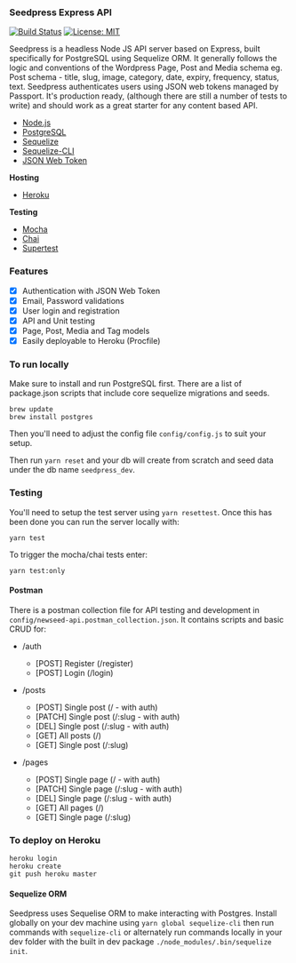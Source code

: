 ### Seedpress Express API

[![Build Status](https://travis-ci.com/ezy/seedpress-cms.svg?branch=master)](https://travis-ci.com/ezy/seedpress-cms)
[![License: MIT](https://img.shields.io/badge/License-MIT-blue.svg)](https://opensource.org/licenses/MIT)

Seedpress is a headless Node JS API server based on Express, built specifically for PostgreSQL using Sequelize ORM. It generally follows the logic and conventions of the Wordpress Page, Post and Media schema eg. Post schema - title, slug, image, category, date, expiry, frequency, status, text. Seedpress authenticates users using JSON web tokens managed by Passport. It's production ready, (although there are still a number of tests to write) and should work as a great starter for any content based API.

* [Node.js](https://nodejs.org/en/)
* [PostgreSQL](https://www.postgresql.org/)
* [Sequelize](http://docs.sequelizejs.com/en/v3/)
* [Sequelize-CLI](https://github.com/sequelize/cli)
* [JSON Web Token](https://jwt.io/)

**Hosting**

* [Heroku](https://www.heroku.com/)

**Testing**

* [Mocha](https://mochajs.org/)
* [Chai](http://chaijs.com/)
* [Supertest](https://github.com/visionmedia/supertest)


### Features

* [X] Authentication with JSON Web Token
* [X] Email, Password validations
* [X] User login and registration
* [X] API and Unit testing
* [X] Page, Post, Media and Tag models
* [X] Easily deployable to Heroku (Procfile)

### To run locally

Make sure to install and run PostgreSQL first. There are a list of package.json
scripts that include core sequelize migrations and seeds.

```
brew update
brew install postgres
```
Then you'll need to adjust the config file `config/config.js` to suit your setup.

Then run `yarn reset` and your db will create from scratch and seed data under
the db name `seedpress_dev`.

### Testing

You'll need to setup the test server using `yarn resettest`. Once this has been
done you can run the server locally with:

```
yarn test
```

To trigger the mocha/chai tests enter:
```
yarn test:only
```

#### Postman

There is a postman collection file for API testing and development in
`config/newseed-api.postman_collection.json`. It contains scripts and
basic CRUD for:

* /auth
  * [POST] Register (/register)
  * [POST] Login (/login)

* /posts
  * [POST] Single post (/ - with auth)
  * [PATCH] Single post (/:slug - with auth)
  * [DEL] Single post (/:slug - with auth)
  * [GET] All posts (/)
  * [GET] Single post (/:slug)

* /pages
  * [POST] Single page (/ - with auth)
  * [PATCH] Single page (/:slug - with auth)
  * [DEL] Single page (/:slug - with auth)
  * [GET] All pages (/)
  * [GET] Single page (/:slug)

### To deploy on Heroku
```
heroku login
heroku create
git push heroku master
```

#### Sequelize ORM

Seedpress uses Sequelise ORM to make interacting with Postgres. Install globally
on your dev machine using `yarn global sequelize-cli` then run commands with
`sequelize-cli` or alternately run commands locally in your dev folder with the
built in dev package `./node_modules/.bin/sequelize init`.
